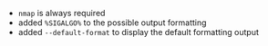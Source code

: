  * ```nmap``` is always required
 * added ```%SIGALGO%``` to the possible output formatting
 * added ```--default-format``` to display the default formatting output
